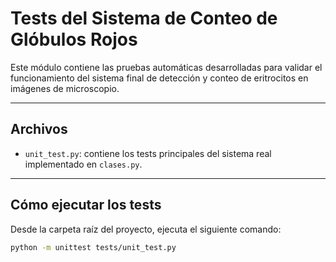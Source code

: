 #  Tests del Sistema de Conteo de Glóbulos Rojos

Este módulo contiene las pruebas automáticas desarrolladas para validar el funcionamiento del sistema final de detección y conteo de eritrocitos en imágenes de microscopio.

---

##  Archivos

- `unit_test.py`: contiene los tests principales del sistema real implementado en `clases.py`.

---

##  Cómo ejecutar los tests

Desde la carpeta raíz del proyecto, ejecuta el siguiente comando:

```bash
python -m unittest tests/unit_test.py
